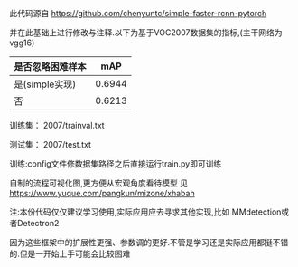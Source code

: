 此代码源自 https://github.com/chenyuntc/simple-faster-rcnn-pytorch

并在此基础上进行修改与注释.以下为基于VOC2007数据集的指标,(主干网络为vgg16)

|是否忽略困难样本 |mAP|
|---          |--- |
|是(simple实现)      |0.6944|
|否      |0.6213|


训练集： 2007/trainval.txt 

测试集： 2007/test.txt

训练:config文件修数据集路径之后直接运行train.py即可训练


自制的流程可视化图,更方便从宏观角度看待模型 见 https://www.yuque.com/pangkun/mizone/xhabah

注:本份代码仅仅建议学习使用,实际应用应去寻求其他实现,比如 MMdetection或者Detectron2 

因为这些框架中的扩展性更强、参数调的更好.不管是学习还是实际应用都挺不错的.但是一开始上手可能会比较困难
